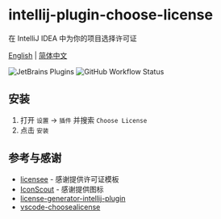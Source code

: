 # intellij-plugin-choose-license

在 IntelliJ IDEA 中为你的项目选择许可证

[English](./README.md) | [简体中文](./README.zh-CN.md)

![JetBrains Plugins](https://img.shields.io/jetbrains/plugin/v/23527?logo=intellijidea&style=for-the-badge)
![GitHub Workflow Status](https://img.shields.io/github/actions/workflow/status/suiyun39/intellij-plugin-choose-license/ci.yml?label=CI&logo=github-actions&logoColor=white&style=for-the-badge)

## 安装

1. 打开 `设置` -> `插件` 并搜索 `Choose License`
2. 点击 `安装`

## 参考与感谢

- [licensee](https://github.com/licensee/licensee/) - 感谢提供许可证模板
- [IconScout](https://iconscout.com/) - 感谢提供图标
- [license-generator-intellij-plugin](https://github.com/FatihBozik/license-generator-intellij-plugin)
- [vscode-choosealicense](https://github.com/ultram4rine/vscode-choosealicense)
